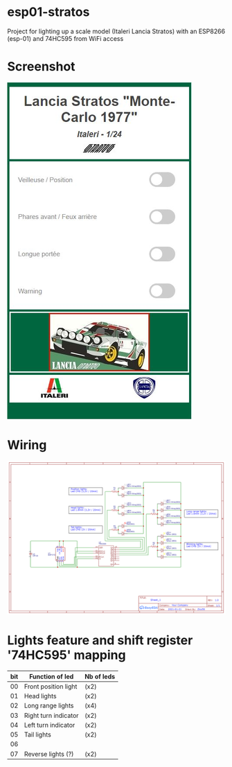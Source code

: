 # esp01-stratos
Project for lighting up a scale model (Italeri Lancia Stratos) with an ESP8266 (esp-01) and 74HC595 from WiFi access

# Screenshot

![alt text](https://github.com/Zico56/esp01-stratos/blob/main/screenshot.jpg?raw=true)


# Wiring

![alt text](https://github.com/Zico56/esp01-stratos/blob/main/wiring/schematic-esp01-stratos.png?raw=true)


# Lights feature and shift register '74HC595' mapping
| bit | Function of led | Nb of leds |
| -------- | --------- | ------- |
| 00 | Front position light | (x2) |
| 01 | Head lights | (x2) |
| 02 | Long range lights | (x4) |
| 03 | Right turn indicator | (x2) |
| 04 | Left turn indicator | (x2) |
| 05 | Tail lights | (x2) |
| 06 | 
| 07 | Reverse lights (?) | (x2) |
